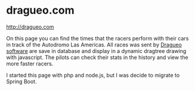 # dragueo.com
 
http://dragueo.com

On this page you can find the times that the racers perform with their cars in track of the Autodromo Las Americas. All races was sent by [Dragueo software](https://github.com/c0reyes/Dragueo) are save in database and display in a dynamic dragtree drawing with javascript. The pilots can check their stats in the history and view the more faster racers.

I started this page with php and node.js, but I was decide to migrate  to Spring Boot.
